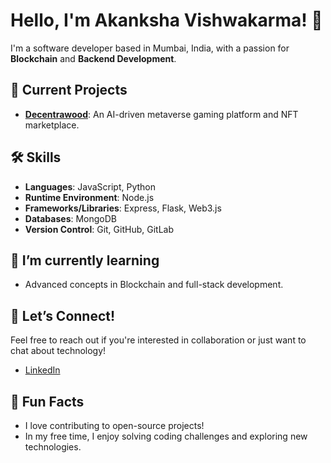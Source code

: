 # Hello, I'm Akanksha Vishwakarma! 👋

I'm a software developer based in Mumbai, India, with a passion for **Blockchain** and **Backend Development**.

## 🚀 Current Projects
- **[Decentrawood](https://decentrawood.com/)**: An AI-driven metaverse gaming platform and NFT marketplace.
  
## 🛠️ Skills
- **Languages**: JavaScript, Python
- **Runtime Environment**: Node.js
- **Frameworks/Libraries**: Express, Flask, Web3.js
- **Databases**: MongoDB
- **Version Control**: Git, GitHub, GitLab

## 🌱 I’m currently learning
- Advanced concepts in Blockchain and full-stack development.

## 🤝 Let’s Connect!
Feel free to reach out if you're interested in collaboration or just want to chat about technology! 

- [LinkedIn](https://www.linkedin.com/in/akanksha-vish/)

## 🌟 Fun Facts
- I love contributing to open-source projects!
- In my free time, I enjoy solving coding challenges and exploring new technologies.

